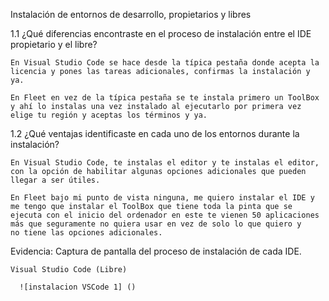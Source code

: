 Instalación de entornos de desarrollo, propietarios y libres

  1.1 ¿Qué diferencias encontraste en el proceso de instalación entre el IDE propietario y el libre?
  
    En Visual Studio Code se hace desde la típica pestaña donde acepta la licencia y pones las tareas adicionales, confirmas la instalación y ya.
    
    En Fleet en vez de la típica pestaña se te instala primero un ToolBox y ahí lo instalas una vez instalado al ejecutarlo por primera vez elige tu región y aceptas los términos y ya.
    
  1.2 ¿Qué ventajas identificaste en cada uno de los entornos durante la instalación?
  
    En Visual Studio Code, te instalas el editor y te instalas el editor, con la opción de habilitar algunas opciones adicionales que pueden llegar a ser útiles.
    
    En Fleet bajo mi punto de vista ninguna, me quiero instalar el IDE y me tengo que instalar el ToolBox que tiene toda la pinta que se ejecuta con el inicio del ordenador en este te vienen 50 aplicaciones más que seguramente no quiera usar en vez de solo lo que quiero y     no tiene las opciones adicionales.
    
  Evidencia: Captura de pantalla del proceso de instalación de cada IDE.
  
    Visual Studio Code (Libre)
    
      ![instalacion VSCode 1] ()


